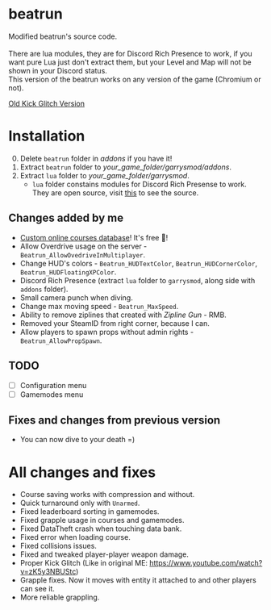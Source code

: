 # beatrun
Modified beatrun's source code.<br><br>
There are lua modules, they are for Discord Rich Presence to work, if you want pure Lua just don't extract them, but your Level and Map will not be shown in your Discord status.<br>
This version of the beatrun works on any version of the game (Chromium or not).

[Old Kick Glitch Version](https://github.com/JonnyBro/beatrun/tree/old-kickglitch)

# Installation
0. Delete `beatrun` folder in *addons* if you have it!
1. Extract `beatrun` folder to *your_game_folder/garrysmod/addons*.
2. Extract `lua` folder to *your_game_folder/garrysmod*.
    * `lua` folder constains modules for Discord Rich Presense to work. They are open source, visit [this](https://github.com/fluffy-servers/gmod-discord-rpc) to see the source.

## Changes added by me
* [Custom online courses database](https://courses.beatrun.ru)! It's free 🤯!
* Allow Overdrive usage on the server - `Beatrun_AllowOvedriveInMultiplayer`.
* Change HUD's colors - `Beatrun_HUDTextColor`, `Beatrun_HUDCornerColor`, `Beatrun_HUDFloatingXPColor`.
* Discord Rich Presence (extract `lua` folder to `garrysmod`, along side with `addons` folder).
* Small camera punch when diving.
* Change max moving speed - `Beatrun_MaxSpeed`.
* Ability to remove ziplines that created with *Zipline Gun* - RMB.
* Removed your SteamID from right corner, because I can.
* Allow players to spawn props without admin rights - `Beatrun_AllowPropSpawn`.

## TODO
- [ ] Configuration menu
- [ ] Gamemodes menu

## Fixes and changes from previous version
* You can now dive to your death =)

# All changes and fixes
* Course saving works with compression and without.
* Quick turnaround only with `Unarmed`.
* Fixed leaderboard sorting in gamemodes.
* Fixed grapple usage in courses and gamemodes.
* Fixed DataTheft crash when touching data bank.
* Fixed error when loading course.
* Fixed collisions issues.
* Fixed and tweaked player-player weapon damage.
* Proper Kick Glitch (Like in original ME: https://www.youtube.com/watch?v=zK5y3NBUStc)
* Grapple fixes. Now it moves with entity it attached to and other players can see it.
* More reliable grappling.
